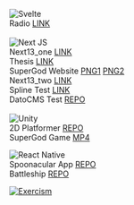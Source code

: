 ![Svelte](https://img.shields.io/badge/svelte-%23f1413d.svg?style=plastic&logo=svelte&logoColor=white)<br>
Radio [LINK](https://teemul-svelteradio.vercel.app)<br>
<br>
![Next JS](https://img.shields.io/badge/Next-black?style=plastic&logo=next.js&logoColor=white)<br>
Next13_one [LINK](https://teemul-next13one.vercel.app)<br>
Thesis [LINK](https://teemul.vercel.app)<br>
SuperGod Website
[PNG1](https://raw.githubusercontent.com/LTeemu/LTeemu/main/images/supergod_desktop.png)
[PNG2](https://raw.githubusercontent.com/LTeemu/LTeemu/main/images/supergod_mobile.png)<br>
Next13_two [LINK](https://teemul-next13two.vercel.app)<br>
Spline Test [LINK](https://teemul-splinecubes.vercel.app)<br>
DatoCMS Test [REPO](https://github.com/LTeemu/DatoCMS)<br>
<br>
![Unity](https://img.shields.io/badge/unity-%23000000.svg?style=plastic&logo=unity&logoColor=white)<br>
2D Platformer [REPO](https://github.com/LTeemu/2D_Platformer)<br>
SuperGod Game [MP4](https://github.com/LTeemu/LTeemu/blob/main/SGGameVideo.md)

![React Native](https://img.shields.io/badge/react_native-%2320232a.svg?style=plastic&logo=react&logoColor=%2361DAFB)<br>
Spoonacular App [REPO](https://github.com/LTeemu/Spoonacular_app)<br>
Battleship [REPO](https://github.com/LTeemu/Battleship)

[![Exercism](https://img.shields.io/badge/Exercism-009CAB?style=plastic&logo=exercism&logoColor=white)](https://exercism.org/profiles/n9lete00/solutions)
<!-- https://github.com/Ileriayo/markdown-badges -->
